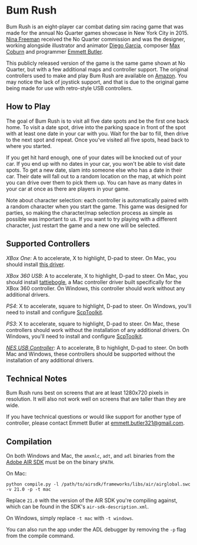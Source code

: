 Bum Rush
========

Bum Rush is an eight-player car combat dating sim racing game that was made for the annual No Quarter
games showcase in New York City in 2015. [Nina Freeman](https://twitter.com/hentaiphd) received the No Quarter commission and was the designer, working alongside illustrator and animator [Diego
Garcia](https://twitter.com/radstronomical), composer [Max
Coburn](https://twitter.com/chordslayermaxo) and programmer [Emmett Butler](https://twitter.com/sensitiveemmett).

This publicly released version of the game is the same game shown at No Quarter, but with a few additional maps and controller support. The original controllers used to make and play Bum Rush are available on [Amazon](https://www.amazon.com/gp/product/B002YVD3KM/ref=od_aui_detailpages00?ie=UTF8&psc=1). You may notice the lack of joystick support, and that is due to the original game being made for use with retro-style USB controllers.

How to Play
-----------

The goal of Bum Rush is to visit all five date spots and be the first one back
home. To visit a date spot, drive into the parking space in front of the spot
with at least one date in your car with you. Wait for the bar to fill, then
drive to the next spot and repeat. Once you've visited all five spots, head
back to where you started.

If you get hit hard enough, one of your dates will be knocked out of your car.
If you end up with no dates in your car, you won't be able to visit date
spots. To get a new date, slam into someone else who has a date in their car.
Their date will fall out to a random location on the map, at which point you
can drive over them to pick them up. You can have as many dates in your car at
once as there are players in your game.

Note about character selection: each controller is automatically paired with a random character when you start the game. This game was designed for parties, so making the character/map selection process as simple as possible was important to us. If you want to try playing with a different character, just restart the game and a new one will be selected.

Supported Controllers
---------------------

*XBox One*: A to accelerate, X to highlight, D-pad to steer. On Mac, you
should install [this driver](https://github.com/360Controller/360Controller/releases).

*XBox 360 USB*: A to accelerate, X to highlight, D-pad to steer. On Mac, you
should install [tattiebogle](http://tattiebogle.net/index.php/ProjectRoot/Xbox360Controller/OsxDriver),
a Mac controller driver built specifically for the XBox 360 controller. On Windows,
this controller should work without any additional drivers.

*PS4*: X to accelerate, square to highlight, D-pad to steer.
On Windows, you'll need to install and configure
[ScpToolkit](https://github.com/nefarius/ScpToolkit).

*PS3*: X to accelerate, square to highlight, D-pad to steer. On Mac, these
controllers should work without the installation of any additional drivers. On
Windows, you'll need to install and configure
[ScpToolkit](https://github.com/nefarius/ScpToolkit).

[*NES USB Controller*](https://www.amazon.com/Classic-USB-NES-Controller-PC/dp/B002YVD3KM?ie=UTF8&*Version*=1&*entries*=0):
A to accelerate, B to highlight, D-pad to steer. On both Mac and Windows,
these controllers should be supported without the installation of any additional
drivers.

Technical Notes
---------------

Bum Rush runs best on screens that are at least 1280x720 pixels in resolution.
It will also not work well on screens that are taller than they are wide.

If you have technical questions or would like support for another type of controller,
please contact Emmett Butler at emmett.butler321@gmail.com.

Compilation
-----------

On both Windows and Mac, the `amxmlc`, `adt`, and `adl` binaries from the
[Adobe AIR SDK](http://www.adobe.com/devnet/air/air-sdk-download.html) must be
on the binary `$PATH`.

On Mac:

    python compile.py -l /path/to/airsdk/frameworks/libs/air/airglobal.swc -v 21.0 -p -t mac

Replace `21.0` with the version of the AIR SDK you're compiling against, which
can be found in the SDK's `air-sdk-description.xml`.

On Windows, simply replace `-t mac` with `-t windows`.

You can also run the app under the ADL debugger by removing the `-p` flag from
the compile command.
